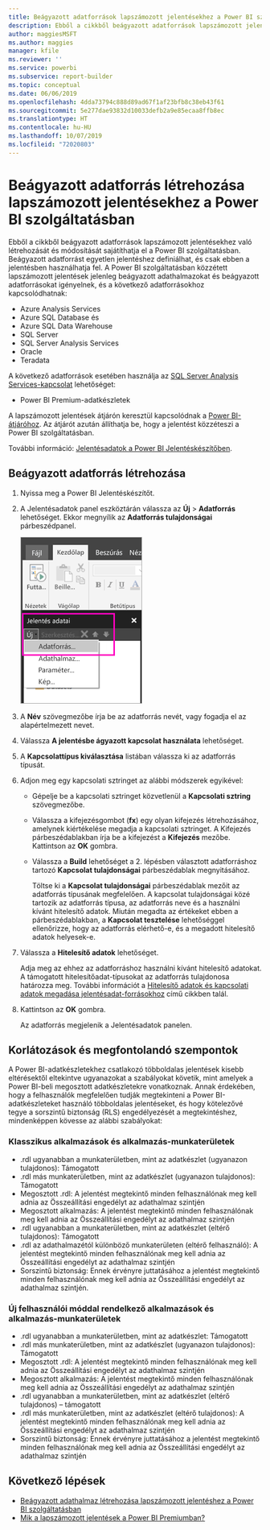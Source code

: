 ```yaml
---
title: Beágyazott adatforrások lapszámozott jelentésekhez a Power BI szolgáltatásban
description: Ebből a cikkből beágyazott adatforrások lapszámozott jelentésekben való létrehozását és módosítását sajátíthatja el a Power BI szolgáltatásban.
author: maggiesMSFT
ms.author: maggies
manager: kfile
ms.reviewer: ''
ms.service: powerbi
ms.subservice: report-builder
ms.topic: conceptual
ms.date: 06/06/2019
ms.openlocfilehash: 4dda73794c888d89ad67f1af23bfb8c38eb43f61
ms.sourcegitcommit: 5e277dae93832d10033defb2a9e85ecaa8ffb8ec
ms.translationtype: HT
ms.contentlocale: hu-HU
ms.lasthandoff: 10/07/2019
ms.locfileid: "72020803"
---
```

# <a name="create-an-embedded-data-source-for-paginated-reports-in-the-power-bi-service"></a>Beágyazott adatforrás létrehozása lapszámozott jelentésekhez a Power BI szolgáltatásban

Ebből a cikkből beágyazott adatforrások lapszámozott jelentésekhez való létrehozását és módosítását sajátíthatja el a Power BI szolgáltatásban. Beágyazott adatforrást egyetlen jelentéshez definiálhat, és csak ebben a jelentésben használhatja fel. A Power BI szolgáltatásban közzétett lapszámozott jelentések jelenleg beágyazott adathalmazokat és beágyazott adatforrásokat igényelnek, és a következő adatforrásokhoz kapcsolódhatnak:

- Azure Analysis Services
- Azure SQL Database és 
- Azure SQL Data Warehouse
- SQL Server
- SQL Server Analysis Services
- Oracle 
- Teradata 

A következő adatforrások esetében használja az [SQL Server Analysis Services-kapcsolat](service-premium-connect-tools.md) lehetőséget:

- Power BI Premium-adatkészletek

A lapszámozott jelentések átjárón keresztül kapcsolódnak a [Power BI-átjáróhoz](service-gateway-onprem.md). Az átjárót azután állíthatja be, hogy a jelentést közzéteszi a Power BI szolgáltatásban.

További információ: [Jelentésadatok a Power BI Jelentéskészítőben](report-builder-data.md).

## <a name="create-an-embedded-data-source"></a>Beágyazott adatforrás létrehozása
  
1. Nyissa meg a Power BI Jelentéskészítőt.

1. A Jelentésadatok panel eszköztárán válassza az **Új** > **Adatforrás** lehetőséget. Ekkor megnyílik az **Adatforrás tulajdonságai** párbeszédpanel.

    ![Új adatforrás](media/paginated-reports-embedded-data-source/power-bi-paginated-new-data-source.png)
  
2.  A **Név** szövegmezőbe írja be az adatforrás nevét, vagy fogadja el az alapértelmezett nevet.  
  
3.  Válassza **A jelentésbe ágyazott kapcsolat használata** lehetőséget.  
  
1.  A **Kapcsolattípus kiválasztása** listában válassza ki az adatforrás típusát. 

1.  Adjon meg egy kapcsolati sztringet az alábbi módszerek egyikével:  
  
    -   Gépelje be a kapcsolati sztringet közvetlenül a **Kapcsolati sztring** szövegmezőbe. 
  
    -   Válassza a kifejezésgombot (**fx**) egy olyan kifejezés létrehozásához, amelynek kiértékelése megadja a kapcsolati sztringet. A Kifejezés párbeszédablakban írja be a kifejezést a **Kifejezés** mezőbe. Kattintson az **OK** gombra. 
  
    -   Válassza a **Build** lehetőséget a 2. lépésben választott adatforráshoz tartozó **Kapcsolat tulajdonságai** párbeszédablak megnyitásához.  
  
        Töltse ki a **Kapcsolat tulajdonságai** párbeszédablak mezőit az adatforrás típusának megfelelően. A kapcsolat tulajdonságai közé tartozik az adatforrás típusa, az adatforrás neve és a használni kívánt hitelesítő adatok. Miután megadta az értékeket ebben a párbeszédablakban, a **Kapcsolat tesztelése** lehetőséggel ellenőrizze, hogy az adatforrás elérhető-e, és a megadott hitelesítő adatok helyesek-e.  
  
4.  Válassza a **Hitelesítő adatok** lehetőséget.  
  
     Adja meg az ehhez az adatforráshoz használni kívánt hitelesítő adatokat. A támogatott hitelesítőadat-típusokat az adatforrás tulajdonosa határozza meg. További információt a [Hitelesítő adatok és kapcsolati adatok megadása jelentésadat-forrásokhoz](https://docs.microsoft.com/sql/reporting-services/report-data/specify-credential-and-connection-information-for-report-data-sources) című cikkben talál.
  
5.  Kattintson az **OK** gombra.  
  
     Az adatforrás megjelenik a Jelentésadatok panelen.  
     
## <a name="limitations-and-considerations"></a>Korlátozások és megfontolandó szempontok

A Power BI-adatkészletekhez csatlakozó többoldalas jelentések kisebb eltérésektől eltekintve ugyanazokat a szabályokat követik, mint amelyek a Power BI-beli megosztott adatkészletekre vonatkoznak.  Annak érdekében, hogy a felhasználók megfelelően tudják megtekinteni a Power BI-adatkészleteket használó többoldalas jelentéseket, és hogy kötelezővé tegye a sorszintű biztonság (RLS) engedélyezését a megtekintéshez, mindenképpen kövesse az alábbi szabályokat:

### <a name="classic-apps-and-app-workspaces"></a>Klasszikus alkalmazások és alkalmazás-munkaterületek

- .rdl ugyanabban a munkaterületben, mint az adatkészlet (ugyanazon tulajdonos): Támogatott
- .rdl más munkaterületben, mint az adatkészlet (ugyanazon tulajdonos): Támogatott
- Megosztott .rdl: A jelentést megtekintő minden felhasználónak meg kell adnia az Összeállítási engedélyt az adathalmaz szintjén
- Megosztott alkalmazás: A jelentést megtekintő minden felhasználónak meg kell adnia az Összeállítási engedélyt az adathalmaz szintjén
- .rdl ugyanabban a munkaterületben, mint az adatkészlet (eltérő tulajdonos): Támogatott
- .rdl az adathalmazétól különböző munkaterületen (eltérő felhasználó): A jelentést megtekintő minden felhasználónak meg kell adnia az Összeállítási engedélyt az adathalmaz szintjén
- Sorszintű biztonság: Ennek érvényre juttatásához a jelentést megtekintő minden felhasználónak meg kell adnia az Összeállítási engedélyt az adathalmaz szintjén.

### <a name="new-experience-apps-and-app-workspaces"></a>Új felhasználói móddal rendelkező alkalmazások és alkalmazás-munkaterületek

- .rdl ugyanabban a munkaterületben, mint az adatkészlet: Támogatott
- .rdl más munkaterületben, mint az adatkészlet (ugyanazon tulajdonos): Támogatott
- Megosztott .rdl: A jelentést megtekintő minden felhasználónak meg kell adnia az Összeállítási engedélyt az adathalmaz szintjén
- Megosztott alkalmazás: A jelentést megtekintő minden felhasználónak meg kell adnia az Összeállítási engedélyt az adathalmaz szintjén
- .rdl ugyanabban a munkaterületben, mint az adatkészlet (eltérő tulajdonos) – támogatott
- .rdl más munkaterületben, mint az adatkészlet (eltérő tulajdonos): A jelentést megtekintő minden felhasználónak meg kell adnia az Összeállítási engedélyt az adathalmaz szintjén
- Sorszintű biztonság: Ennek érvényre juttatásához a jelentést megtekintő minden felhasználónak meg kell adnia az Összeállítási engedélyt az adathalmaz szintjén

## <a name="next-steps"></a>Következő lépések

- [Beágyazott adathalmaz létrehozása lapszámozott jelentéshez a Power BI szolgáltatásban](paginated-reports-create-embedded-dataset.md)
- [Mik a lapszámozott jelentések a Power BI Premiumban?](paginated-reports-report-builder-power-bi.md)
